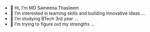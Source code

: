- 👋 Hi, I’m MD Sameena Thasleem
- 👀 I’m interested in learning skills and building innovative ideas ...
- 🌱 I’m studying BTech 3rd year ...
- 💞️ I’m trying to figure out my strengths  ...
  

<!---
Sameena2k20/Sameena2k20 is a ✨ special ✨ repository because its `README.md` (this file) appears on your GitHub profile.
You can click the Preview link to take a look at your changes.
--->
